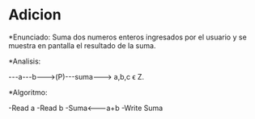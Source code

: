 # Adicion
*Enunciado: Suma dos numeros enteros ingresados por el usuario y se muestra en pantalla el resultado de la suma.

*Analisis:

---a---b--->(P)---suma--->
a,b,c ϵ Z.

*Algoritmo:

-Read a
-Read b
-Suma<---a+b
-Write Suma
